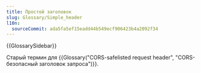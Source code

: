```yaml
---
title: Простой заголовок
slug: Glossary/Simple_header
l10n:
  sourceCommit: ada5fa5ef15eadd44b549ecf906423b4a2092f34
---
```


{{GlossarySidebar}}

Старый термин для {{Glossary("CORS-safelisted request header", "CORS-безопасный заголовок запроса")}}.
